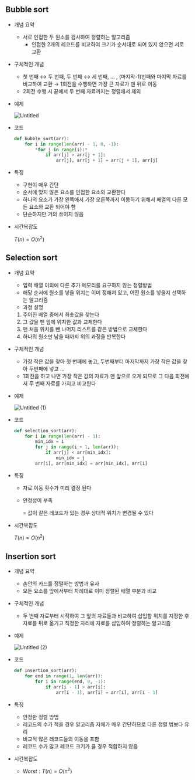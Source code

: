 ## Bubble sort

- 개념 요약
    - 서로 인접한 두 원소를 검사하여 정렬하는 알고리즘
        - 인접한 2개의 레코드를 비교하여 크기가 순서대로 되어 있지 않으면 서로 교환
- 구체적인 개념
    - 첫 번째 ↔ 두 번째, 두 번째 ↔ 세 번째, … , (마지막-1)번째와 마지막 자료를 비교하여 교환 → 1회전을 수행하면 가장 큰 자료가 맨 뒤로 이동
    - 2회전 수행 시 끝에서 두 번째 자료까지는 정렬에서 제외
- 예제
    
    ![Untitled](https://user-images.githubusercontent.com/90077061/214869782-56ce7ec1-efa8-4221-852e-572a559ca428.png)
    
- 코드
    
    ```python
    def bubble_sort(arr):
        for i in range(len(arr) - 1, 0, -1):
            *for j in range(i):*
                if arr[j] > arr[j + 1]:
                    arr[j], arr[j + 1] = arr[j + 1], arr[j]
    ```
    
- 특징
    - 구현이 매우 간단
    - 순서에 맞지 않은 요소를 인접한 요소와 교환한다
    - 하나의 요소가 가장 왼쪽에서 가장 오른쪽까지 이동하기 위해서 배열의 다른 모든 요소와 교환 되어야 함
    - 단순하지만 거의 쓰이지 않음
- 시간복잡도
    
    $T(n) = O(n^2)$
    

## Selection sort

- 개념 요약
    - 입력 배열 이외에 다른 추가 메모리를 요구하지 않는 정렬방법
    - 해당 순서에 원소를 넣을 위치는 이미 정해져 있고, 어떤 원소를 넣을지 선택하는 알고리즘
    - 과정 설명
    1. 주어진 배열 중에서 최솟값을 찾는다
    2. 그 값을 맨 앞에 위치한 값과 교체한다
    3. 맨 처음 위치를 뺀 나머지 리스트를 같은 방법으로 교체한다
    4. 하나의 원소만 남을 때까지 위의 과정을 반복한다
- 구체적인 개념
    - 가장 작은 값을 찾아 첫 번째에 놓고, 두번째부터 마지막까지 가장 작은 값을 찾아 두번째에 넣고 …
    - 1회전을 하고 나면 가장 작은 값의 자료가 맨 앞으로 오게 되므로 그 다음 회전에서 두 번째 자료를 가지고 비교한다
- 예제
    
    ![Untitled (1)](https://user-images.githubusercontent.com/90077061/214871369-b8882a63-c15c-4752-abe3-3b696a863194.png)
    
- 코드
    
    ```python
    def selection_sort(arr):
        for i in range(len(arr) - 1):
            min_idx = i
            for j in range(i + 1, len(arr)):
                if arr[j] < arr[min_idx]:
                    min_idx = j
            arr[i], arr[min_idx] = arr[min_idx], arr[i]
    ```
    
- 특징
    - 자료 이동 횟수가 미리 결정 된다
    - 안정성이 부족
        
        = 값이 같은 레코드가 있는 경우 상대적 위치가 변경될 수 있다
        
- 시간복잡도
    
    $T(n) = O(n^2)$
    

## Insertion sort

- 개념 요약
    - 손안의 카드를 정렬하는 방법과 유사
    - 모든 요소를 앞에서부터 차례대로 이미 정렬된 배열 부분과 비교
- 구체적인 개념
    - 두 번째 자료부터 시작하여 그 앞의 자료들과 비교하여 삽입할 위치를 지정한 후 자료를 뒤로 옮기고 직정한 자리에 자료를 삽입하여 정렬하는 알고리즘
- 예제
    
    ![Untitled (2)](https://user-images.githubusercontent.com/90077061/214871483-9690673b-6ce9-409e-a719-7ad6fb4d6358.png)
    
- 코드
    
    ```python
    def insertion_sort(arr):
        for end in range(1, len(arr)):
            for i in range(end, 0, -1):
                if arr[i - 1] > arr[i]:
                    arr[i - 1], arr[i] = arr[i], arr[i - 1]
    ```
    
- 특징
    - 안정한 정렬 방법
    - 레코드의 수가 적을 경우 알고리즘 자체가 매우 간단하므로 다른 정렬 법보다 유리
    - 비교적 많은 레코드들의 이동을 포함
    - 레코드 수가 많고 레코드 크기가 클 경우 적합하지 않음
- 시간복잡도
    - $Worst : T(n) = O(n^2)$
